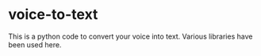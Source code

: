 # voice-to-text
This is a python code to convert your voice into text. Various libraries have been used here.
